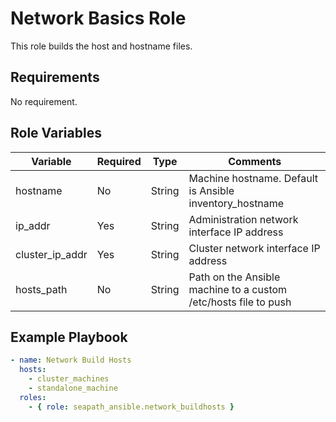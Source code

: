 # Network Basics Role

This role builds the host and hostname files.

## Requirements

No requirement.

## Role Variables

| Variable        | Required  | Type   | Comments                                                        |
|-----------------|-----------|--------|-----------------------------------------------------------------|
| hostname        | No        | String | Machine hostname. Default is Ansible inventory_hostname         |
| ip_addr         | Yes       | String | Administration network interface IP address                     |
| cluster_ip_addr | Yes       | String | Cluster network interface IP address                            |
| hosts_path      | No        | String | Path on the Ansible machine to a custom /etc/hosts file to push |


## Example Playbook

```yaml
- name: Network Build Hosts
  hosts:
    - cluster_machines
    - standalone_machine
  roles:
    - { role: seapath_ansible.network_buildhosts }
```
